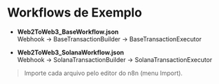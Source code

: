 # Workflows de Exemplo

- **Web2ToWeb3_BaseWorkflow.json**  
  Webhook → BaseTransactionBuilder → BaseTransactionExecutor

- **Web2ToWeb3_SolanaWorkflow.json**  
  Webhook → SolanaTransactionBuilder → SolanaTransactionExecutor

> Importe cada arquivo pelo editor do n8n (menu Import).
